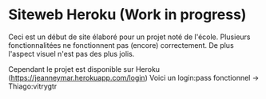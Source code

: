 # Siteweb Heroku (Work in progress)

Ceci est un début de site élaboré pour un projet noté de l'école.
Plusieurs fonctionnalitées ne fonctionnent pas (encore) correctement. De plus l'aspect visuel n'est pas des plus jolis.

Cependant le projet est disponible sur Heroku (https://jeanneymar.herokuapp.com/login)
Voici un login:pass fonctionnel
->  Thiago:vitrygtr
